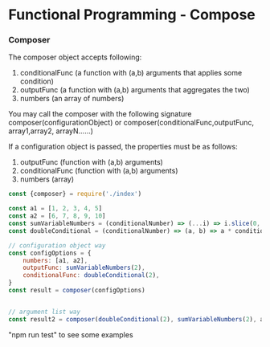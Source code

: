 # Functional Programming - Compose
### Composer
The composer object accepts following:
1. conditionalFunc (a function with (a,b) arguments that applies some condition)
2. outputFunc (a function with (a,b) arguments that aggregates the two)
3. numbers (an array of numbers)

You may call the composer with the following signature
composer(configurationObject) or composer(conditionalFunc,outputFunc, array1,array2, arrayN......)

If a configuration object is passed, the properties must be as follows:
   1. outputFunc (function with (a,b) arguments)
   2. conditionalFunc (function with (a,b) arguments)
   3. numbers (array)
   
```javascript 1.8
const {composer} = require('./index')

const a1 = [1, 2, 3, 4, 5]
const a2 = [6, 7, 8, 9, 10]
const sumVariableNumbers = (conditionalNumber) => (...i) => i.slice(0, conditionalNumber).reduce((c, n) => c + n, 0)
const doubleConditional = (conditionalNumber) => (a, b) => a * conditionalNumber === b

// configuration object way
const configOptions = {
    numbers: [a1, a2],
    outputFunc: sumVariableNumbers(2),
    conditionalFunc: doubleConditional(2),
}
const result = composer(configOptions)


// argument list way
const result2 = composer(doubleConditional(2), sumVariableNumbers(2), a1,a2)
```

"npm run test" to see some examples 